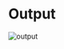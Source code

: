 # Output

![output](https://user-images.githubusercontent.com/67019423/119778073-a7aebe00-bee4-11eb-9a5f-d83cbbdb54fe.gif)
